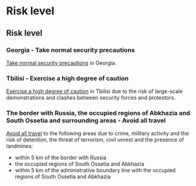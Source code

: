 # Risk level

## Risk level

### Georgia - Take normal security precautions

[Take normal security precautions](#levels "Risk Levels") in Georgia.

### Tbilisi - Exercise a high degree of caution

[Exercise a high degree of caution](#levels "Risk Levels") in Tbilisi due to the risk of large-scale demonstrations and clashes between security forces and protestors.

### The border with Russia, the occupied regions of Abkhazia and South Ossetia and surrounding areas - Avoid all travel

[Avoid all travel](#levels "Risk Levels") to the following areas due to crime, military activity and the risk of detention, the threat of terrorism, civil unrest and the presence of landmines:

* within 5 km of the border with Russia
* the occupied regions of South Ossetia and Abkhazia
* within 5 km of the administrative boundary line with the occupied regions of South Ossetia and Abkhazia